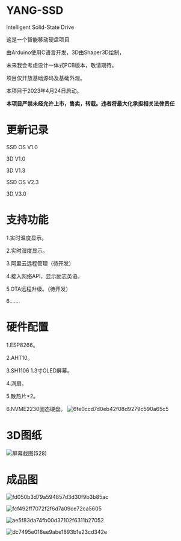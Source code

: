 # YANG-SSD
Intelligent Solid-State Drive

这是一个智能移动硬盘项目

由Arduino使用C语言开发，3D由Shaper3D绘制，

未来我会考虑设计一体式PCB版本，敬请期待。

项目仅开放基础源码及基础外观。

本项目于2023年4月24日启动。

**本项目严禁未经允许上市，售卖，转载。违者将最大化承担相关法律责任**
# 更新记录
SSD OS V1.0

3D V1.0

3D V1.3

SSD OS V2.3

3D V3.0
# 支持功能
1.实时温度显示。

2.实时湿度显示。

3.阿里云远程管理（待开发）

4.接入网络API，显示励志英语。

5.OTA远程升级。（待开发）

6.......
# 硬件配置

1.ESP8266。

2.AHT10。

3.SH1106 1.3寸OLED屏幕。

4.涡扇。

5.散热片*2。

6.NVME2230固态硬盘。
![6fe0ccd7d0eb42f08d9279c590a65c5](https://user-images.githubusercontent.com/39414350/234048191-b5c1cac6-f1de-4c67-a36c-25e4272b40d5.jpg)

# 3D图纸
![屏幕截图(528)](https://user-images.githubusercontent.com/39414350/234047403-92610969-ce1c-422d-8183-3470d34034d6.png)
# 成品图
![fd050b3d79a594857d3d30f9b3b85ac](https://user-images.githubusercontent.com/39414350/234048156-b8956297-4544-4df4-bb39-dab3bb787b28.jpg)

![fcf492ff7072f2f6d7a09ce72ca5605](https://user-images.githubusercontent.com/39414350/234048236-23147d52-1245-44a8-a359-8a4588fcd110.jpg)

![ae5f83da74fb00d37102f6311b27052](https://user-images.githubusercontent.com/39414350/234048305-877007f7-662b-44d8-86d3-457e83982c24.jpg)

![dc7495e018ee9abe1893b1e23cd342e](https://user-images.githubusercontent.com/39414350/234048325-4a4ff89d-48c5-4d72-93da-587e2ad753a2.jpg)




